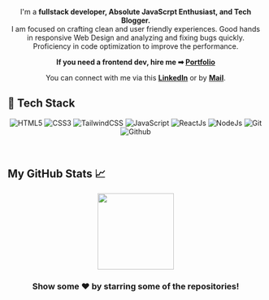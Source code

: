 <div align="center">

I'm a **fullstack developer, Absolute JavaScrpt Enthusiast, and Tech Blogger.** 
<br>
I am focused on crafting clean and user friendly experiences. Good hands in responsive Web Design and analyzing and fixing bugs quickly. Proficiency in code optimization to improve the performance.

**If you need a frontend dev, hire me ➡ [Portfolio](https://bobby-sadhwani.vercel.app/)**

You can connect with me via this **[LinkedIn](https://www.linkedin.com/in/bobby-sadhwani)** or by **[Mail](mailto:bobbysadhwani612@gmail.com)**.
</div>

<h2> 🥞 Tech Stack</h2>
<p align="center">
<img alt="HTML5" src="https://img.shields.io/badge/html5-%23fca9ae.svg?style=for-the-badge&logo=html5"/>
<img alt="CSS3" src="https://img.shields.io/badge/css3-%23e21717.svg?style=for-the-badge&logo=css3&logoColor=eee"/>
<img alt="TailwindCSS" src="https://img.shields.io/badge/tailwind css-%23fca9ae.svg?style=for-the-badge&logo=tailwind-css&logoColor=140200"/>
<img alt="JavaScript" src="https://img.shields.io/badge/javascript-%23e4626b.svg?style=for-the-badge&logo=javascript&logoColor=%23F7DF1E"/>
<img alt="ReactJs" src="https://img.shields.io/badge/react-f2ca61.svg?style=for-the-badge&logo=react&logoColor=140200"/>
<img alt="NodeJs" src="https://img.shields.io/badge/node.js-%23f2ca61.svg?style=for-the-badge&logo=node.js&logoColor=%FFFFFF"/>
<img alt="Git" src="https://img.shields.io/badge/git-%23e4626b.svg?style=for-the-badge&logo=git&logoColor=140200"/>
<img alt="Github" src="https://img.shields.io/badge/github-%23e4626b.svg?style=for-the-badge&logo=github&logoColor=140200"/>
  </p>
<br>

## My GitHub Stats 📈
<p align="center">
<a href="https://github.com/Bobby-coder">

  <img height="150em" src="https://github-readme-stats.vercel.app/api/top-langs/?username=Bobby-coder&layout=compact&theme=midnight-purple" />
</a>
</p>

<h3 align="center">Show some ❤️ by starring some of the repositories!</h3>
